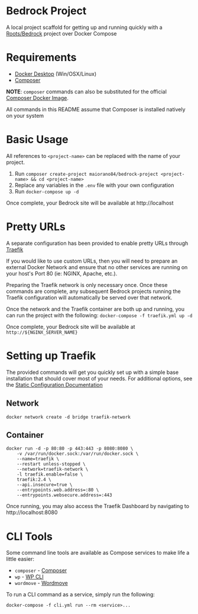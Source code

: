 # Bedrock Project

A local project scaffold for getting up and running quickly with
a [Roots/Bedrock](https://roots.io/bedrock/) project over Docker Compose

# Requirements

* [Docker Desktop](https://www.docker.com/products/docker-desktop) (Win/OSX/Linux)
* [Composer](https://getcomposer.org/)

**NOTE**: `composer` commands can also be substituted for the official
[Composer Docker Image](https://hub.docker.com/_/composer).

All commands in this README assume that Composer is installed natively on your system

# Basic Usage

All references to `<project-name>` can be replaced with the name of your project.

1. Run `composer create-project maiorano84/bedrock-project <project-name> && cd <project-name>`
2. Replace any variables in the `.env` file with your own configuration
3. Run `docker-compose up -d`

Once complete, your Bedrock site will be available at http://localhost

# Pretty URLs

A separate configuration has been provided to enable pretty URLs through
[Traefik](https://traefik.io/)

If you would like to use custom URLs, then you will need to prepare an external Docker Network
and ensure that no other services are running on your host's Port 80 (ie: NGINX, Apache, etc.).

Preparing the Traefik network is only necessary once. Once these commands are complete, any
subsequent Bedrock projects running the Traefik configuration will automatically be served over
that network.

Once the network and the Traefik container are both up and running, you can run the project
with the following: `docker-compose -f traefik.yml up -d`

Once complete, your Bedrock site will be available at `http://${NGINX_SERVER_NAME}`

# Setting up Traefik

The provided commands will get you quickly set up with a simple base installation that should cover most of your needs.
For additional options, see the [Static Configuration Documentation](https://doc.traefik.io/traefik/reference/static-configuration/cli/)

## Network

```
docker network create -d bridge traefik-network
```

## Container

```
docker run -d -p 80:80 -p 443:443 -p 8080:8080 \
    -v /var/run/docker.sock:/var/run/docker.sock \
    --name=traefik \
    --restart unless-stopped \
    --network=traefik-network \
    -l traefik.enable=false \
    traefik:2.4 \
    --api.insecure=true \
    --entrypoints.web.address=:80 \
    --entrypoints.websecure.address=:443
```

Once running, you may also access the Traefik Dashboard by navigating to http://localhost:8080

# CLI Tools

Some command line tools are available as Compose services to make life a little easier:

* `composer` - [Composer](https://getcomposer.org/)
* `wp` - [WP CLI](https://wp-cli.org/)
* `wordmove` - [Wordmove](https://github.com/welaika/wordmove)

To run a CLI command as a service, simply run the following:

`docker-compose -f cli.yml run --rm <service>...`
